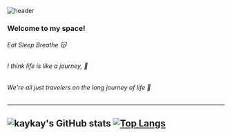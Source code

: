 
![header](https://capsule-render.vercel.app/api?type=slice&color=FFD159&text=😼😸🙀😻😽&fontAlign=70)

<!-- [![Hits](https://hits.seeyoufarm.com/api/count/incr/badge.svg?url=https%3A%2F%2Fgithub.com%2Fjogilsang&count_bg=%233DDB86&title_bg=%23073642&icon=android.svg&icon_color=%233DDB86&title=hits&edge_flat=false)](https://hits.seeyoufarm.com) -->

### Welcome to my space!
###### Eat Sleep Breathe 😽
###### I think life is like a journey, 🤔
###### We're all just travelers on the long journey of life 🧭



---
![kaykay's GitHub stats](https://github-readme-stats.vercel.app/api?username=sthax17&show_icons=true&theme=buefy)
[![Top Langs](https://github-readme-stats.vercel.app/api/top-langs/?username=sthax17&layout=compact)](https://github.com/anuraghazra/github-readme-stats)
---
